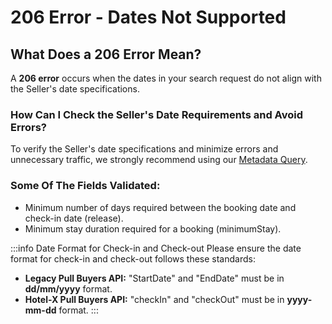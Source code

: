 ﻿---
sidebar_position: 11
---

# 206 Error - Dates Not Supported

## What Does a 206 Error Mean?
A **206 error** occurs when the dates in your search request do not align with the Seller's date specifications.

### How Can I Check the Seller's Date Requirements and Avoid Errors?
To verify the Seller's date specifications and minimize errors and unnecessary traffic, we strongly recommend using our [Metadata Query](/docs/apis/for-buyers/hotel-x-pull-buyers-api/content/metadata).

### Some Of The Fields Validated:
- Minimum number of days required between the booking date and check-in date (release).
- Minimum stay duration required for a booking (minimumStay).

:::info Date Format for Check-in and Check-out
Please ensure the date format for check-in and check-out follows these standards:

- **Legacy Pull Buyers API:** "StartDate" and "EndDate" must be in **dd/mm/yyyy** format.
- **Hotel-X Pull Buyers API:** "checkIn" and "checkOut" must be in **yyyy-mm-dd** format.
:::
